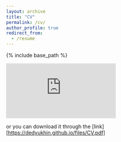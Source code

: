 ```yaml
---
layout: archive
title: "CV"
permalink: /cv/
author_profile: true
redirect_from:
  - /resume
---
```


{% include base_path %}

<embed src = "https://dedyukhin.github.io/files/CV.pdf">

or you can download it through the [link][https://dedyukhin.github.io/files/CV.pdf]

